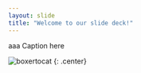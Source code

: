 ```yaml
---
layout: slide
title: "Welcome to our slide deck!"
---
```

aaa
Caption here

![boxertocat](https://octodex.github.com/images/boxertocat_octodex.jpg)
{: .center}
